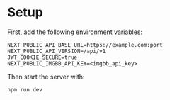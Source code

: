 # Setup
First, add the following environment variables:
```
NEXT_PUBLIC_API_BASE_URL=https://example.com:port
NEXT_PUBLIC_API_VERSION=/api/v1
JWT_COOKIE_SECURE=true
NEXT_PUBLIC_IMGBB_API_KEY=<imgbb_api_key>
```

Then start the server with:
```
npm run dev
```
